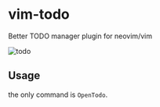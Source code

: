 # vim-todo
Better TODO manager plugin for neovim/vim

![todo](https://user-images.githubusercontent.com/13142418/61044482-5342e800-a40b-11e9-9d6c-88cc20b06095.png)

## Usage

the only command is `OpenTodo`.

